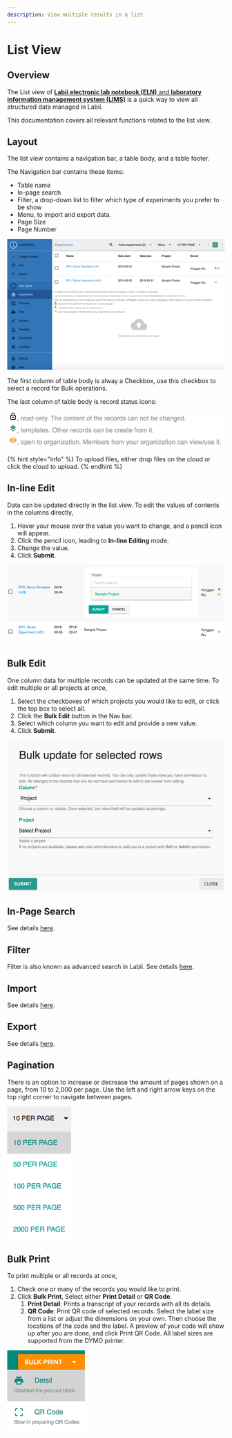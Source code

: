 ```yaml
---
description: View multiple results in a list
---
```


# List View

## Overview

The List view of [**Labii** **electronic lab notebook \(ELN\)** and **laboratory information management system \(LIMS\)**](https://www.labii.com) is a quick way to view all structured data managed in Labii.

This documentation covers all relevant functions related to the list view.

## Layout

The list view contains a navigation bar, a table body, and a table footer.

The Navigation bar contains these items:

* Table name
* In-page search
* Filter, a drop-down list to filter which type of experiments you prefer to be show
* Menu, to import and export data.
* Page Size
* Page Number

![List view of experiments](../.gitbook/assets/screen-shot-2018-08-28-at-2.10.55-pm.png)

The first column of table body is alway a Checkbox, use this checkbox to select a record for Bulk operations.

The last column of table body is record status icons:

![](../.gitbook/assets/screen-shot-2018-08-28-at-1.48.29-pm.png)

{% hint style="info" %}
To upload files, either drop files on the cloud or click the cloud to upload. 
{% endhint %}

## In-line Edit

Data can be updated directly in the list view. To edit the values of contents in the columns directly, 

1. Hover your mouse over the value you want to change, and a pencil icon will appear. 
2. Click the pencil icon, leading to **In-line Editing** mode. 
3. Change the value. 
4. Click **Submit**.

![Inline Edit](../.gitbook/assets/list-inline-edit.png)

## Bulk Edit

One column data for multiple records can be updated at the same time. To edit multiple or all projects at once, 

1. Select the checkboxes of which projects you would like to edit, or click the top box to select all.
2. Click the **Bulk Edit** button in the Nav bar.
3. Select which column you want to edit and provide a new value. 
4. Click **Submit**.

![Bulk Edit Interface](../.gitbook/assets/bulk-edit.png)

## In-Page Search

See details [here](search.md#in-page-search).

## Filter

Filter is also known as advanced search in Labii. See details [here](search.md#filter).

## Import

See details [here](import-and-export.md#import).

## Export

See details [here](import-and-export.md#export).

## Pagination

There is an option to increase or decrease the amount of pages shown on a page, from 10 to 2,000 per page. Use the left and right arrow keys on the top right corner to navigate between pages. 

![Select number of items to display](../.gitbook/assets/list-pagination.png)

## Bulk Print

To print multiple or all records at once, 

1. Check one or many of the records you would like to print. 
2. Click **Bulk Print**, Select either **Print Detail** or **QR Code**. 
   1. **Print Detail**: Prints a transcript of your records with all its details.
   2. **QR Code**: Print QR code of selected records. Select the label size from a list or adjust the dimensions on your own. Then choose the locations of the code and the label. A preview of your code will show up after you are done, and click Print QR Code. All label sizes are supported from the DYMO printer. 

![Bulk Print](../.gitbook/assets/bulk-print.png)




